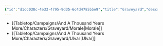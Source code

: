 ```yaml
---
{"id":"d1cc038c-4e33-4795-9d35-6c4d4785bbe9","title":"Graveyard","description":"The characters who speedran life. Or those we gave same-day shipping to meet God.","publish":true,"date_created":"Tuesday, April 2nd 2024, 8:06:06 pm","date_modified":"Wednesday, April 10th 2024, 9:11:15 pm","cssclasses":["mado-heading"],"path":"Tabletop/Campaigns/And A Thousand Years More/Characters/Graveyard/index.md","permalink":"/tabletop/campaigns/and-a-thousand-years-more/characters/graveyard/index/","PassFrontmatter":true}
---
```



- [[Tabletop/Campaigns/And A Thousand Years More/Characters/Graveyard/Morale\|Morale]]
- [[Tabletop/Campaigns/And A Thousand Years More/Characters/Graveyard/Ulvar\|Ulvar]]

